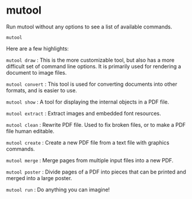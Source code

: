 # mutool

Run mutool without any options to see a list of available commands.

```none
mutool
```

Here are a few highlights:

`mutool draw`
: This is the more customizable tool, but also has a more difficult set of command line options.
  It is primarily used for rendering a document to image files.

`mutool convert`
: This tool is used for converting documents into other formats, and is easier to use.

`mutool show`
: A tool for displaying the internal objects in a PDF file.

`mutool extract`
: Extract images and embedded font resources.

`mutool clean`
: Rewrite PDF file. Used to fix broken files, or to make a PDF file human editable.

`mutool create`
: Create a new PDF file from a text file with graphics commands.

`mutool merge`
: Merge pages from multiple input files into a new PDF.

`mutool poster`
: Divide pages of a PDF into pieces that can be printed and merged into a large poster.

`mutool run`
: Do anything you can imagine!
